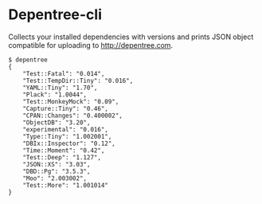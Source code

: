 # Depentree-cli

Collects your installed dependencies with versions and prints JSON object compatible for uploading to <http://depentree.com>.

```
$ depentree
{
    "Test::Fatal": "0.014",
    "Test::TempDir::Tiny": "0.016",
    "YAML::Tiny": "1.70",
    "Plack": "1.0044",
    "Test::MonkeyMock": "0.09",
    "Capture::Tiny": "0.46",
    "CPAN::Changes": "0.400002",
    "ObjectDB": "3.20",
    "experimental": "0.016",
    "Type::Tiny": "1.002001",
    "DBIx::Inspector": "0.12",
    "Time::Moment": "0.42",
    "Test::Deep": "1.127",
    "JSON::XS": "3.03",
    "DBD::Pg": "3.5.3",
    "Moo": "2.003002",
    "Test::More": "1.001014"
}
```

